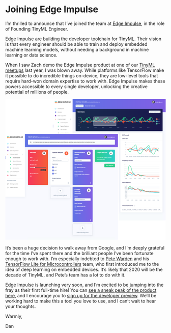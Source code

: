 # Joining Edge Impulse

I’m thrilled to announce that I’ve joined the team at [Edge Impulse](https://edgeimpulse.com/), in the role of Founding TinyML Engineer.

Edge Impulse are building the developer toolchain for TinyML. Their vision is that every engineer should be able to train and deploy embedded machine learning models, without needing a background in machine learning or data science.

When I saw Zach demo the Edge Impulse product at one of our [TinyML meetups](https://tinymlsummit.org/#meetups) last year, I was blown away. While platforms like TensorFlow make it possible to do incredible things on-device, they are low-level tools that require hard-won domain expertise to work with. Edge Impulse makes these powers accessible to every single developer, unlocking the creative potential of millions of people.

![](/images/screenshot-studio.png "Screenshot of Edge Impulse Studio")

It’s been a huge decision to walk away from Google, and I’m deeply grateful for the time I’ve spent there and the brilliant people I’ve been fortunate enough to work with. I’m especially indebted to [Pete Warden](https://twitter.com/petewarden) and his [TensorFlow Lite for Microcontrollers](https://www.tensorflow.org/lite/microcontrollers) team, who first introduced me to the idea of deep learning on embedded devices. It’s likely that 2020 will be the decade of TinyML, and Pete’s team has a lot to do with it.

Edge Impulse is launching very soon, and I’m excited to be jumping into the fray as their first full-time hire! You can [see a sneak peak of the product here](https://www.linkedin.com/pulse/happy-holidays-from-edge-impulse-sneak-peek-where-meet-jan-jongboom/), and I encourage you to [sign up for the developer preview](https://share.hsforms.com/189Tf6w9lRgeXMv-Zs3-Vhw3sk4v). We’ll be working hard to make this a tool you love to use, and I can’t wait to hear your thoughts.

Warmly,

Dan
